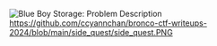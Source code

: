 ![Blue Boy Storage: Problem Description](https://raw.githubusercontent.com/ccyannchan/bronco-ctf-writeups-2024/main/blue_boy_storage/blue_boy_storage_prompt.PNG "Blue Boy Storage: Problem Description")
https://github.com/ccyannchan/bronco-ctf-writeups-2024/blob/main/side_quest/side_quest.PNG